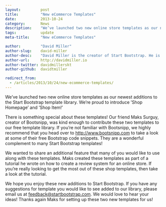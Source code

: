 ```yaml
---
layout:			post
title:			"New eCommerce Templates"
date:			2013-10-24
category:		News
description:	"We’ve launched two new online store templates as our newest additions..."
tags:			update
meta-title:		"New eCommerce Templates"

author:			"David Miller"
author-slug:	david-miller
author-desc:	"David Miller is the creator of Start Bootstrap. He is a front end web designer and developer working out of sunny Orlando, Florida."
author-url:		http://davidmiller.io
author-twitter:	davidmillerskt
author-github:	davidtmiller

redirect_from:
  - /articles/2013/10/24/new-ecommerce-templates/
---
```


We’ve launched two new online store templates as our newest additions to the Start Bootstrap template library. We’re proud to introduce ’Shop Homepage’ and ’Shop Item!’

There is something special about these templates! Our friend Maks Surguy, creator of Bootsnipp, was kind enough to contribute these two templates to our free template library. If you’re not familiar with Bootsnipp, we highly recommend that you head over to <http://www.bootsnipp.com> to take a look at some of their free Bootstrap code snippets. They are a wonderful complement to many Start Bootstrap templates!

We wanted to share an additional feature that many of you would like to use along with these templates. Maks created these templates as part of a tutorial he wrote on how to create a review system for an online store. If you’re really looking to get the most out of these shop templates, then take a look at the tutorial.

We hope you enjoy these new additions to Start Bootstrap. If you have any suggestions for template you would like to see added to our library, please email us at feedback@startbootstrap.com. We would love to hear your ideas! Thanks again Maks for setting up these two new templates for us!
